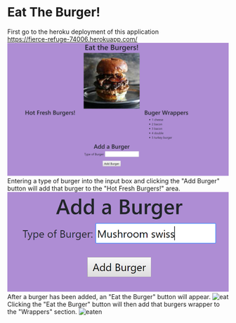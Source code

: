 # Eat The Burger!
First go to the heroku deployment of this application<br>
https://fierce-refuge-74006.herokuapp.com/ <br>
![home](public/assets/img/home.PNG?raw=true "home page")
Entering a type of burger into the input box and clicking the "Add Burger" button will add that burger to the "Hot Fresh Burgers!" area.
![fresh](public/assets/img/newBurger.PNG?raw=true "add burger")
After a burger has been added, an "Eat the Burger" button will appear.
![eat](public/assets/img/eatBuuger.PNG?raw=true "eat burger")
Clicking the "Eat the Burger" button will then add that burgers wrapper to the "Wrappers" section.
![eaten](public/asstets/img/eaten.PNG?raw=true "wrapper")